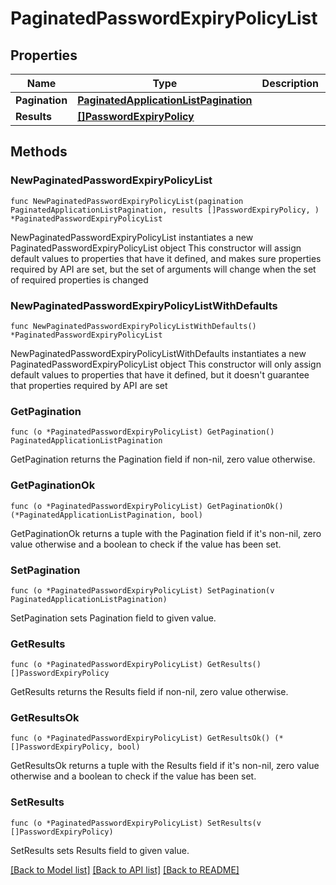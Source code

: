 # PaginatedPasswordExpiryPolicyList

## Properties

Name | Type | Description | Notes
------------ | ------------- | ------------- | -------------
**Pagination** | [**PaginatedApplicationListPagination**](PaginatedApplicationListPagination.md) |  | 
**Results** | [**[]PasswordExpiryPolicy**](PasswordExpiryPolicy.md) |  | 

## Methods

### NewPaginatedPasswordExpiryPolicyList

`func NewPaginatedPasswordExpiryPolicyList(pagination PaginatedApplicationListPagination, results []PasswordExpiryPolicy, ) *PaginatedPasswordExpiryPolicyList`

NewPaginatedPasswordExpiryPolicyList instantiates a new PaginatedPasswordExpiryPolicyList object
This constructor will assign default values to properties that have it defined,
and makes sure properties required by API are set, but the set of arguments
will change when the set of required properties is changed

### NewPaginatedPasswordExpiryPolicyListWithDefaults

`func NewPaginatedPasswordExpiryPolicyListWithDefaults() *PaginatedPasswordExpiryPolicyList`

NewPaginatedPasswordExpiryPolicyListWithDefaults instantiates a new PaginatedPasswordExpiryPolicyList object
This constructor will only assign default values to properties that have it defined,
but it doesn't guarantee that properties required by API are set

### GetPagination

`func (o *PaginatedPasswordExpiryPolicyList) GetPagination() PaginatedApplicationListPagination`

GetPagination returns the Pagination field if non-nil, zero value otherwise.

### GetPaginationOk

`func (o *PaginatedPasswordExpiryPolicyList) GetPaginationOk() (*PaginatedApplicationListPagination, bool)`

GetPaginationOk returns a tuple with the Pagination field if it's non-nil, zero value otherwise
and a boolean to check if the value has been set.

### SetPagination

`func (o *PaginatedPasswordExpiryPolicyList) SetPagination(v PaginatedApplicationListPagination)`

SetPagination sets Pagination field to given value.


### GetResults

`func (o *PaginatedPasswordExpiryPolicyList) GetResults() []PasswordExpiryPolicy`

GetResults returns the Results field if non-nil, zero value otherwise.

### GetResultsOk

`func (o *PaginatedPasswordExpiryPolicyList) GetResultsOk() (*[]PasswordExpiryPolicy, bool)`

GetResultsOk returns a tuple with the Results field if it's non-nil, zero value otherwise
and a boolean to check if the value has been set.

### SetResults

`func (o *PaginatedPasswordExpiryPolicyList) SetResults(v []PasswordExpiryPolicy)`

SetResults sets Results field to given value.



[[Back to Model list]](../README.md#documentation-for-models) [[Back to API list]](../README.md#documentation-for-api-endpoints) [[Back to README]](../README.md)



